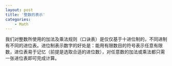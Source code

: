 ```yaml
---
layout: post
title: '整数的表示'
categories:
    - Math
---
```


我们对整数所使用的加法及乘法规则（口诀表）是仅仅基于十进位制的，不同进制有不同的进位表。进位制表示数字的好处是：能用有限数目的符号表示任意有限数，进位表易于记忆（前提是选取合适的进位数），对任意数的加法或乘法都只需一张进位表即可完成计算。
